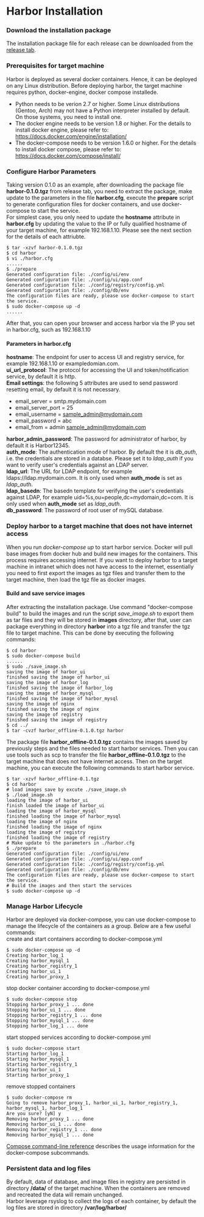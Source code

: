 # Harbor Installation 
### Download the installation package
The installation package file for each release can be downloaded from the [release tab](https://github.com/vmware/harbor/releases).
### Prerequisites for target machine
Harbor is deployed as several docker containers.  Hence, it can be deployed on any Linux distribution. 
Before deploying harbor, the target machine requires python, docker-engine, docker compose installede.  
* Python needs to be verion 2.7 or higher.  Some Linux distributions (Gentoo, Arch) may not have a Python interpreter installed by default. On those systems, you need to install one.  
* The docker engine needs to be version 1.8 or higher.  For the details to install docker engine, please refer to: https://docs.docker.com/engine/installation/
* The docker-compose needs to be version 1.6.0 or higher.  For the details to install docker compose, please refer to: https://docs.docker.com/compose/install/

### Configure Harbor Parameters 
Taking version 0.1.0 as an example, after downloading the package file **harbor-0.1.0.tgz** from release tab, you need to extract the package, make update to the parameters in the file **harbor.cfg**, execute the **prepare** script to generate configuration files for docker containers, and use docker-compose to start the service.  
For simplest case, you only need to update the **hostname** attribute in **harbor.cfg** by updating the value to the IP or fully qualified hostname of your target machine, for example 192.168.1.10.  Please see the next section for the details of each attriubte.
```
$ tar -xzvf harbor-0.1.0.tgz
$ cd harbor
$ vi ./harbor.cfg
......
$ ./prepare
Generated configuration file: ./config/ui/env
Generated configuration file: ./config/ui/app.conf
Generated configuration file: ./config/registry/config.yml
Generated configuration file: ./config/db/env
The configuration files are ready, please use docker-compose to start the service.
$ sudo docker-compose up -d
......
```
After that, you can open your browser and access harbor via the IP you set in harbor.cfg, such as 192.168.1.10
#### Parameters in harbor.cfg
**hostname**: The endpoint for user to access UI and registry service, for example 192.168.1.10 or exampledomian.com.  
**ui_url_protocol**: The protocol for accessing the UI and token/notification service, by default it is http.  
**Email settings**: the following 5 attributes are used to send password resetting email, by default it is not necessary.  
* email_server = smtp.mydomain.com 
* email_server_port = 25
* email_username = sample_admin@mydomain.com
* email_password = abc
* email_from = admin <sample_admin@mydomain.com>  

**harbor_admin_password**: The password for administrator of harbor, by default it is Harbor12345.  
**auth_mode**: The authentication mode of harbor.  By default the it is *db_auth*, i.e. the credentials are stored in a databse. Please set it to *ldap_auth* if you want to verify user's credentials against an LDAP server.  
**ldap_url**: The URL for LDAP endpoint, for example ldaps://ldap.mydomain.com. It is only used when **auth_mode** is set as *ldap_auth*.    
**ldap_basedn**: The basedn template for verifying the user's credentials against LDAP, for example uid=%s,ou=people,dc=mydomain,dc=com.  It is only used when **auth_mode** set as *ldap_auth*.  
**db_password**: The password of root user of mySQL database.

### Deploy harbor to a target machine that does not have internet access
When you run *docker-compose up* to start harbor service.  Docker will pull base images from docker hub and build new images for the containers.  This process requires accessing internet.  If you want to deploy harbor to a target machine in intranet which does not have access to the internet, essentially you need to first export the images as tgz files and transfer them to the target machine, then load the tgz file as docker images.

#### Build and save service images
After extracting the installation package.  Use command "docker-compose build" to build the images and run the script *save_image.sh* to export them as tar files and they will be stored in **images** directory, after that, user can package everything in directory **harbor** into a tgz file and transfer the tgz file to target machine.  This can be done by executing the following commands:

```
$ cd harbor
$ sudo docker-compose build
......
$ sudo ./save_image.sh  
saving the image of harbor_ui
finished saving the image of harbor_ui
saving the image of harbor_log
finished saving the image of harbor_log
saving the image of harbor_mysql
finished saving the image of harbor_mysql
saving the image of nginx
finished saving the image of nginx
saving the image of registry
finished saving the image of registry
$ cd ../  
$ tar -cvzf harbor_offline-0.1.0.tgz harbor
```

The package file **harbor_offline-0.1.0.tgz** contains the images saved by previously steps and the files needed to start harbor services.
Then you can use tools such as scp to transfer the file **harbor_offline-0.1.0.tgz** to the target machine that does not have internet access.  Then on the target machine, you can execute the following commands to start harbor service.
```
$ tar -xzvf harbor_offline-0.1.tgz  
$ cd harbor  
# load images save by excute ./save_image.sh
$ ./load_image.sh
loading the image of harbor_ui
finish loaded the image of harbor_ui
loading the image of harbor_mysql
finished loading the image of harbor_mysql
loading the image of nginx
finished loading the image of nginx
loading the image of registry
finished loading the image of registry
# Make update to the parameters in ./harbor.cfg  
$ ./prepare
Generated configuration file: ./config/ui/env
Generated configuration file: ./config/ui/app.conf
Generated configuration file: ./config/registry/config.yml
Generated configuration file: ./config/db/env
The configuration files are ready, please use docker-compose to start the service.
# Build the images and then start the services
$ sudo docker-compose up -d
```

### Manage Harbor Lifecycle
Harbor are deployed via docker-compose, you can use docker-compose to manage the lifecycle of the containers as a group.  Below are a few useful commands:  
create and start containers according to docker-compose.yml  
```
$ sudo docker-compose up -d 
Creating harbor_log_1
Creating harbor_mysql_1
Creating harbor_registry_1
Creating harbor_ui_1
Creating harbor_proxy_1
```  
stop docker container according to docker-compose.yml  
```
$ sudo docker-compose stop
Stopping harbor_proxy_1 ... done
Stopping harbor_ui_1 ... done
Stopping harbor_registry_1 ... done
Stopping harbor_mysql_1 ... done
Stopping harbor_log_1 ... done
```  
start stopped services according to docker-compose.yml  
```
$ sudo docker-compose start
Starting harbor_log_1
Starting harbor_mysql_1
Starting harbor_registry_1
Starting harbor_ui_1
Starting harbor_proxy_1
````  
remove stopped containers  
```
$ sudo docker-compose rm
Going to remove harbor_proxy_1, harbor_ui_1, harbor_registry_1, harbor_mysql_1, harbor_log_1
Are you sure? [yN] y
Removing harbor_proxy_1 ... done
Removing harbor_ui_1 ... done
Removing harbor_registry_1 ... done
Removing harbor_mysql_1 ... done
```  
[Compose command-line reference](https://docs.docker.com/compose/reference/) describes the usage information for the docker-compose subcommands.

### Persistent data and log files
By default, data of database, and image files in registry are persisted in directory **/data/** of the target machine.  When the containers are removed and recreated the data will remain unchanged.  
Harbor leverage rsyslog to collect the logs of each container, by default the log files are stored in directory **/var/log/harbor/**